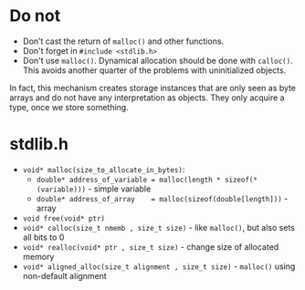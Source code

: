 #                  Do not

- Don’t cast the return of `malloc()` and other functions. 
- Don't forget in `#include <stdlib.h>`
- Don't use `malloc()`. Dynamical allocation should be done with `calloc()`. This avoids another quarter of the problems with uninitialized objects. 

In fact, this mechanism creates storage instances that are only seen as byte arrays and do not have any interpretation as objects. They only acquire a type, once we store something. 

#              stdlib.h

- `void* malloc(size_to_allocate_in_bytes)`:
    - `double* address_of_variable = malloc(length * sizeof(*(variable)))` - simple variable
    - `double* address_of_array    = malloc(sizeof(double[length]))` - array
- `void free(void* ptr)`
- `void* calloc(size_t nmemb , size_t size)` - like `malloc()`, but also sets all bits to 0
- `void* realloc(void* ptr , size_t size)` - change size of allocated memory
- `void* aligned_alloc(size_t alignment , size_t size)` - `malloc()` using non-default alignment